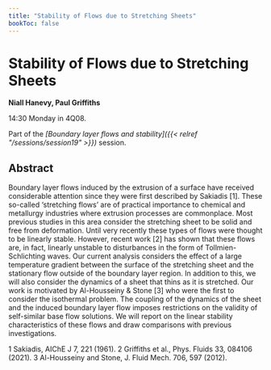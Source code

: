 ```yaml
---
title: "Stability of Flows due to Stretching Sheets"
bookToc: false
---
```


# Stability of Flows due to Stretching Sheets

**Niall Hanevy, Paul Griffiths**

14:30 Monday in 4Q08.

Part of the *[Boundary layer flows and stability]({{< relref "/sessions/session19" >}})* session.

## Abstract

Boundary layer flows induced by the extrusion of a surface have received considerable attention since they were first described by Sakiadis [1]. These so-called ‘stretching flows’ are of practical importance to chemical and metallurgy industries where extrusion processes are commonplace. Most previous studies in this area consider the stretching sheet to be solid and free from deformation. Until very recently these types of flows were thought to be linearly stable. However, recent work [2] has shown that these flows are, in fact, linearly unstable to disturbances in the form of Tollmien-Schlichting waves. Our current analysis considers the effect of a large temperature gradient between the surface of the stretching sheet and the stationary flow outside of the boundary layer region.  In addition to this, we will also consider the dynamics of a sheet that thins as it is stretched. Our work is motivated by Al-Housseiny & Stone [3] who were the first to consider the isothermal problem. The coupling of the dynamics of the sheet and the induced boundary layer flow imposes restrictions on the validity of self-similar base flow solutions. We will report on the linear stability characteristics of these flows and draw comparisons with previous investigations. 

1 Sakiadis, AIChE J 7, 221 (1961).
2 Griffiths et al., Phys. Fluids 33, 084106 (2021).
3 Al-Housseiny and Stone, J. Fluid Mech. 706, 597 (2012).



